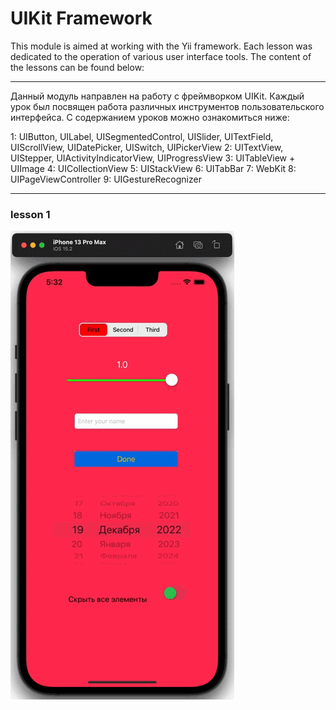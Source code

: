 # UIKit Framework

This module is aimed at working with the Yii framework. Each lesson was dedicated to the operation of various user interface tools. The content of the lessons can be found below:
___
Данный модуль направлен на работу с фреймворком UIKit. Каждый урок был посвящен работа различных инструментов пользовательского интерфейса. С содержанием уроков можно ознакомиться ниже:

1: UIButton, UILabel, UISegmentedControl, UISlider, UITextField, UIScrollView, UIDatePicker, UISwitch, UIPickerView
2: UITextView, UIStepper, UIActivityIndicatorView, UIProgressView
3: UITableView + UIImage
4: UICollectionView
5: UIStackView
6: UITabBar
7: WebKit
8: UIPageViewController
9: UIGestureRecognizer
___

### lesson 1
![lesson 1](https://github.com/lcorinna/UIKit-Framework/blob/main/gif%20animated/lesson%201.gif)
